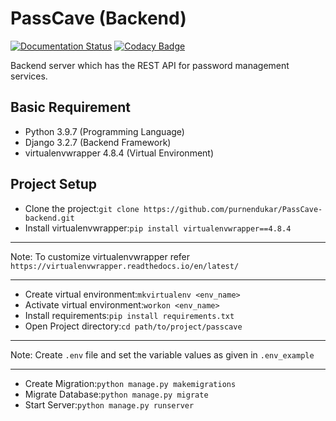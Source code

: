 # PassCave (Backend)

[![Documentation Status](https://readthedocs.org/projects/passcave-backend/badge/?version=latest)](https://passcave-backend.readthedocs.io/en/latest/?badge=latest)
[![Codacy Badge](https://app.codacy.com/project/badge/Grade/aadbcb475f0a4559ac8a6a0d974bf60b)](https://www.codacy.com/gh/purnendukar/PassCave-backend/dashboard?utm_source=github.com&amp;utm_medium=referral&amp;utm_content=purnendukar/PassCave-backend&amp;utm_campaign=Badge_Grade)

Backend server which has the REST API for password management services.

## Basic Requirement

*   Python 3.9.7 (Programming Language)
*   Django 3.2.7 (Backend Framework)
*   virtualenvwrapper 4.8.4 (Virtual Environment)

## Project Setup

*   Clone the project:`git clone https://github.com/purnendukar/PassCave-backend.git`
*   Install virtualenvwrapper:`pip install virtualenvwrapper==4.8.4`

---
Note:
To customize virtualenvwrapper refer  `https://virtualenvwrapper.readthedocs.io/en/latest/`

---

*   Create virtual environment:`mkvirtualenv <env_name>`
*   Activate virtual environment:`workon <env_name>`
*   Install requirements:`pip install requirements.txt`
*   Open Project directory:`cd path/to/project/passcave`

---
Note:
Create `.env` file and set the variable values as given in `.env_example`

---

*   Create Migration:`python manage.py makemigrations`
*   Migrate Database:`python manage.py migrate`
*   Start Server:`python manage.py runserver`
